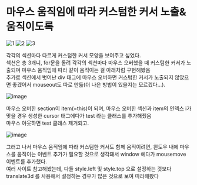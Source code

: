 # 마우스 움직임에 따라 커스텀한 커서 노출&움직이도록

![1](https://user-images.githubusercontent.com/130326962/234475119-8e383556-08c3-4df9-918e-9f7c28ab3cf6.png)
![2](https://user-images.githubusercontent.com/130326962/234475125-4ee786b2-5d90-413e-81a7-fed7f38fc766.png)
![3](https://user-images.githubusercontent.com/130326962/234475128-b682354e-19cc-4fbb-a655-3c7b2ff42c1f.png)

각각의 섹션마다 다르게 커스텀한 커서 모양을 보여주고 싶었다.<br>
섹션은 총 3개니, for문을 돌려 각각의 섹션마다 마우스 오버했을 때 커스텀한 커서가 노출되며 마우스 움직임에 따라 같이 움직이는 걸 아래처럼 구현해봤음<br>
추가로 섹션에서 벗어난 div 태그에 마우스 오버하면 커스텀한 커서가 노출되지 않았으면 좋겠어서 mouseout도 따로 만듦(더 나은 방법이 있을지는 모르겠다...).

![image](https://user-images.githubusercontent.com/130326962/234475479-7dd1537d-f5f2-4d9b-b355-8ff831afc863.png)

마우스 오버한 section이  item(=this)이 되며, 마우스 오버한 섹션과 item의 인덱스 i가 맞을 경우 생성한 cursor 태그에다가 test 라는 클래스를 추가해줬음<br>
마우스 아웃하면 test 클래스 제거되고.

![image](https://user-images.githubusercontent.com/130326962/234475834-01d10866-edce-4524-8cf6-4775d3eefbbc.png)

그러고 나서 마우스 움직임에 따라 커스텀한 커서도 함께 움직이려면, 윈도우 내에 마우스를 움직이는 이벤트 추가가 필요할 것으로 생각돼서 window 에다가 mousemove 이벤트를 추가했다.<br>
여러 사이트 참고해봤는데, 다들 style.left 및 style.top 으로 설정하는 것보다 translate3d 를 사용해서 설정하는 경우가 많은 것으로 보여 따라해봤다
